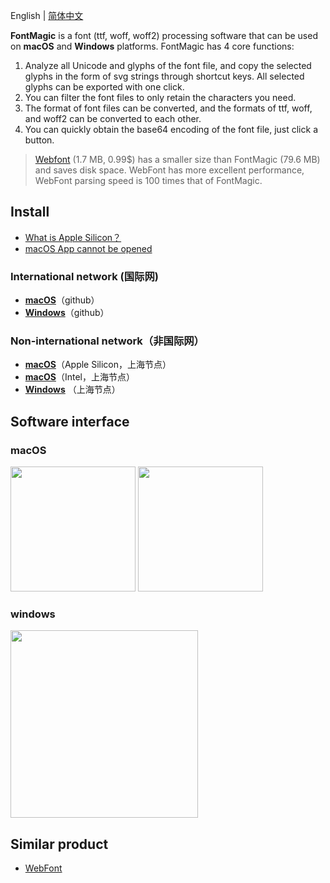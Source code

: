 English | [简体中文](./README-zh-CN.md)

**FontMagic** is a font (ttf, woff, woff2) processing software that can be used on **macOS** and **Windows** platforms. FontMagic has 4 core functions:

1. Analyze all Unicode and glyphs of the font file, and copy the selected glyphs in the form of svg strings through shortcut keys. All selected glyphs can be exported with one click.
2. You can filter the font files to only retain the characters you need.
3. The format of font files can be converted, and the formats of ttf, woff, and woff2 can be converted to each other.
4. You can quickly obtain the base64 encoding of the font file, just click a button.

> [Webfont](https://arayofsunshine.dev/fontmagic/getting-started) (1.7 MB, 0.99$) has a smaller size than FontMagic (79.6 MB) and saves disk space. WebFont has more excellent performance, WebFont parsing speed is 100 times that of FontMagic.

## Install

* [What is Apple Silicon？](https://arayofsunshine.dev/blog/apple-silicon)
* [macOS App cannot be opened](https://arayofsunshine.dev/blog/macos-app-cannot-be-opened)

### International network (国际网)

* <a href="https://github.com/leibnizli/fontmagic/releases">**macOS**</a>（github）
* <a href="https://github.com/leibnizli/fontmagic/releases">**Windows**</a>（github）


### Non-international network（非国际网）

* <a href="https://thunkli.com/download/fontmagic-arm64-macos">**macOS**</a>（Apple Silicon，上海节点）
* <a href="https://thunkli.com/download/fontmagic-macos">**macOS**</a>（Intel，上海节点）
* <a href="https://thunkli.com/download/fontmagic-windows">**Windows**</a> （上海节点）


## Software interface

### macOS

<img src="https://github.com/leibnizli/fontmagic/assets/1193966/5a545983-1c89-4e9c-ae9a-197c41300d30" width="200">
<img src="https://github.com/leibnizli/fontmagic/assets/1193966/d41ccd03-3536-464d-97ec-dba5cc2d4d1b" width="200">


### windows

<img src="https://github.com/leibnizli/fontmagic/assets/1193966/8341cc3d-df4c-49dc-9361-9eebae2f7c45" width="300">

## Similar product

* <a href="https://github.com/leibnizli/WebFont">WebFont</a>
